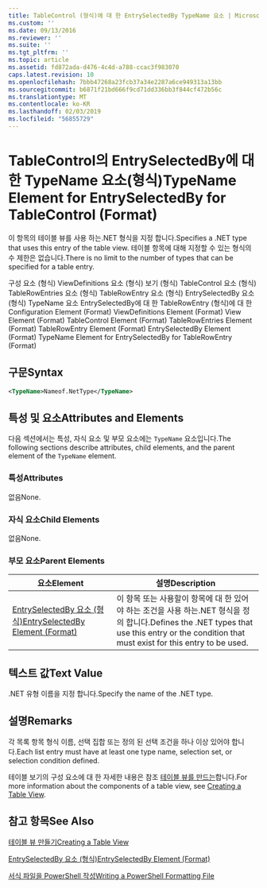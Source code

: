 ```yaml
---
title: TableControl (형식)에 대 한 EntrySelectedBy TypeName 요소 | Microsoft Docs
ms.custom: ''
ms.date: 09/13/2016
ms.reviewer: ''
ms.suite: ''
ms.tgt_pltfrm: ''
ms.topic: article
ms.assetid: fd872ada-d476-4c4d-a788-ccac3f983070
caps.latest.revision: 10
ms.openlocfilehash: 7bbb47268a23fcb37a34e2287a6ce949313a13bb
ms.sourcegitcommit: b6871f21bd666f9cd71dd336bb3f844cf472b56c
ms.translationtype: MT
ms.contentlocale: ko-KR
ms.lasthandoff: 02/03/2019
ms.locfileid: "56855729"
---
```

# <a name="typename-element-for-entryselectedby-for-tablecontrol-format"></a><span data-ttu-id="2ee24-102">TableControl의 EntrySelectedBy에 대한 TypeName 요소(형식)</span><span class="sxs-lookup"><span data-stu-id="2ee24-102">TypeName Element for EntrySelectedBy for TableControl (Format)</span></span>

<span data-ttu-id="2ee24-103">이 항목의 테이블 뷰를 사용 하는.NET 형식을 지정 합니다.</span><span class="sxs-lookup"><span data-stu-id="2ee24-103">Specifies a .NET type that uses this entry of the table view.</span></span> <span data-ttu-id="2ee24-104">테이블 항목에 대해 지정할 수 있는 형식의 수 제한은 없습니다.</span><span class="sxs-lookup"><span data-stu-id="2ee24-104">There is no limit to the number of types that can be specified for a table entry.</span></span>

<span data-ttu-id="2ee24-105">구성 요소 (형식) ViewDefinitions 요소 (형식) 보기 (형식) TableControl 요소 (형식) TableRowEntries 요소 (형식) TableRowEntry 요소 (형식) EntrySelectedBy 요소 (형식) TypeName 요소 EntrySelectedBy에 대 한 TableRowEntry (형식)에 대 한</span><span class="sxs-lookup"><span data-stu-id="2ee24-105">Configuration Element (Format) ViewDefinitions Element (Format) View Element (Format) TableControl Element (Format) TableRowEntries Element (Format) TableRowEntry Element (Format) EntrySelectedBy Element (Format) TypeName Element for EntrySelectedBy for TableRowEntry (Format)</span></span>

## <a name="syntax"></a><span data-ttu-id="2ee24-106">구문</span><span class="sxs-lookup"><span data-stu-id="2ee24-106">Syntax</span></span>

```xml
<TypeName>Nameof.NetType</TypeName>
```

## <a name="attributes-and-elements"></a><span data-ttu-id="2ee24-107">특성 및 요소</span><span class="sxs-lookup"><span data-stu-id="2ee24-107">Attributes and Elements</span></span>

<span data-ttu-id="2ee24-108">다음 섹션에서는 특성, 자식 요소 및 부모 요소에는 `TypeName` 요소입니다.</span><span class="sxs-lookup"><span data-stu-id="2ee24-108">The following sections describe attributes, child elements, and the parent element of the `TypeName` element.</span></span>

### <a name="attributes"></a><span data-ttu-id="2ee24-109">특성</span><span class="sxs-lookup"><span data-stu-id="2ee24-109">Attributes</span></span>

<span data-ttu-id="2ee24-110">없음</span><span class="sxs-lookup"><span data-stu-id="2ee24-110">None.</span></span>

### <a name="child-elements"></a><span data-ttu-id="2ee24-111">자식 요소</span><span class="sxs-lookup"><span data-stu-id="2ee24-111">Child Elements</span></span>

<span data-ttu-id="2ee24-112">없음</span><span class="sxs-lookup"><span data-stu-id="2ee24-112">None.</span></span>

### <a name="parent-elements"></a><span data-ttu-id="2ee24-113">부모 요소</span><span class="sxs-lookup"><span data-stu-id="2ee24-113">Parent Elements</span></span>

|<span data-ttu-id="2ee24-114">요소</span><span class="sxs-lookup"><span data-stu-id="2ee24-114">Element</span></span>|<span data-ttu-id="2ee24-115">설명</span><span class="sxs-lookup"><span data-stu-id="2ee24-115">Description</span></span>|
|-------------|-----------------|
|[<span data-ttu-id="2ee24-116">EntrySelectedBy 요소 (형식)</span><span class="sxs-lookup"><span data-stu-id="2ee24-116">EntrySelectedBy Element (Format)</span></span>](./entryselectedby-element-for-tablerowentry-for-tablecontrol-format.md)|<span data-ttu-id="2ee24-117">이 항목 또는 사용할이 항목에 대 한 있어야 하는 조건을 사용 하는.NET 형식을 정의 합니다.</span><span class="sxs-lookup"><span data-stu-id="2ee24-117">Defines the .NET types that use this entry or the condition that must exist for this entry to be used.</span></span>|

## <a name="text-value"></a><span data-ttu-id="2ee24-118">텍스트 값</span><span class="sxs-lookup"><span data-stu-id="2ee24-118">Text Value</span></span>

<span data-ttu-id="2ee24-119">.NET 유형 이름을 지정 합니다.</span><span class="sxs-lookup"><span data-stu-id="2ee24-119">Specify the name of the .NET type.</span></span>

## <a name="remarks"></a><span data-ttu-id="2ee24-120">설명</span><span class="sxs-lookup"><span data-stu-id="2ee24-120">Remarks</span></span>

<span data-ttu-id="2ee24-121">각 목록 항목 형식 이름, 선택 집합 또는 정의 된 선택 조건을 하나 이상 있어야 합니다.</span><span class="sxs-lookup"><span data-stu-id="2ee24-121">Each list entry must have at least one type name, selection set, or selection condition defined.</span></span>

<span data-ttu-id="2ee24-122">테이블 보기의 구성 요소에 대 한 자세한 내용은 참조 [테이블 뷰를 만드는](./creating-a-table-view.md)합니다.</span><span class="sxs-lookup"><span data-stu-id="2ee24-122">For more information about the components of a table view, see [Creating a Table View](./creating-a-table-view.md).</span></span>

## <a name="see-also"></a><span data-ttu-id="2ee24-123">참고 항목</span><span class="sxs-lookup"><span data-stu-id="2ee24-123">See Also</span></span>

[<span data-ttu-id="2ee24-124">테이블 뷰 만들기</span><span class="sxs-lookup"><span data-stu-id="2ee24-124">Creating a Table View</span></span>](./creating-a-table-view.md)

[<span data-ttu-id="2ee24-125">EntrySelectedBy 요소 (형식)</span><span class="sxs-lookup"><span data-stu-id="2ee24-125">EntrySelectedBy Element (Format)</span></span>](./entryselectedby-element-for-tablerowentry-for-tablecontrol-format.md)

[<span data-ttu-id="2ee24-126">서식 파일을 PowerShell 작성</span><span class="sxs-lookup"><span data-stu-id="2ee24-126">Writing a PowerShell Formatting File</span></span>](./writing-a-powershell-formatting-file.md)
